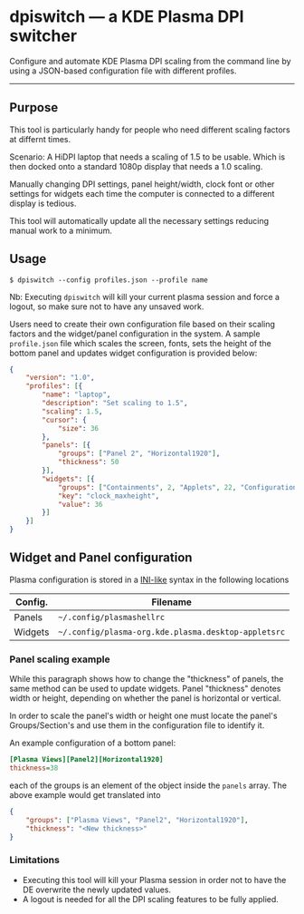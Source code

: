 # dpiswitch — a KDE Plasma DPI switcher

Configure and automate KDE Plasma DPI scaling from the command line by using a JSON-based configuration file with different profiles.

---

## Purpose
This tool is particularly handy for people who need different scaling factors at differnt times. 

Scenario: A HiDPI laptop that needs a scaling of 1.5 to be usable. Which is then docked onto a standard 1080p display that needs a 1.0 scaling.

Manually changing DPI settings, panel height/width, clock font or other settings for widgets each time the computer is connected to a different display is tedious.

This tool will automatically update all the necessary settings reducing manual work to a minimum.

## Usage

`$ dpiswitch --config profiles.json --profile name`

Nb: Executing `dpiswitch` will kill your current plasma session and force a logout, so make sure not to have any unsaved work.

Users need to create their own configuration file based on their scaling factors and the widget/panel configuration in the system. A sample `profile.json` file which scales the screen, fonts, sets the height of the bottom panel and updates widget configuration is provided below:

```json
{
    "version": "1.0",
    "profiles": [{
        "name": "laptop",
        "description": "Set scaling to 1.5",
        "scaling": 1.5,
        "cursor": {
            "size": 36
        },
        "panels": [{
            "groups": ["Panel 2", "Horizontal1920"],
            "thickness": 50
        }],
        "widgets": [{
            "groups": ["Containments", 2, "Applets", 22, "Configuration", "General"],
            "key": "clock_maxheight",
            "value": 36
        }]
    }]
}

```

## Widget and Panel configuration

Plasma configuration is stored in a [INI-like](https://en.wikipedia.org/wiki/INI_file) syntax in the following locations

| Config. | Filename  | 
|---|---|
| Panels | `~/.config/plasmashellrc` |
| Widgets | `~/.config/plasma-org.kde.plasma.desktop-appletsrc` |

### Panel scaling example

While this paragraph shows how to change the "thickness" of panels, the same method can be used to update widgets. Panel "thickness" denotes width or height, depending on whether the panel is horizontal or vertical.

In order to scale the panel's width or height one must locate the panel's Groups/Section's and use them in the configuration file to identify it.

An example configuration of a bottom panel:
```ini
[Plasma Views][Panel2][Horizontal1920]
thickness=38
```

each of the groups is an element of the object inside the `panels` array. The above example would get translated into

```json
{
    "groups": ["Plasma Views", "Panel2", "Horizontal1920"],
    "thickness": "<New thickness>"
}
```

### Limitations

* Executing this tool will kill your Plasma session in order not to have the DE overwrite the newly updated values.
* A logout is needed for all the DPI scaling features to be fully applied.
